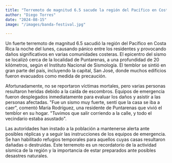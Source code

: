 ```yaml
---
title: "Terremoto de magnitud 6.5 sacude la región del Pacífico en Costa Rica."
author: "Diego Torres"
date: "2024-08-15"
image: "/images/banda-festival.jpg"

---
```


Un fuerte terremoto de magnitud 6.5 sacudió la región del Pacífico en Costa Rica la noche del lunes, causando pánico entre los residentes y provocando daños significativos en varias comunidades costeras. El epicentro del sismo se localizó cerca de la localidad de Puntarenas, a una profundidad de 20 kilómetros, según el Instituto Nacional de Sismología. El temblor se sintió en gran parte del país, incluyendo la capital, San José, donde muchos edificios fueron evacuados como medida de precaución.

Afortunadamente, no se reportaron víctimas mortales, pero varias personas resultaron heridas debido a la caída de escombros. Equipos de emergencia fueron desplegados inmediatamente para evaluar los daños y asistir a las personas afectadas. "Fue un sismo muy fuerte, sentí que la casa se iba a caer", comentó María Rodríguez, una residente de Puntarenas que vivió el temblor en su hogar. "Tuvimos que salir corriendo a la calle, y todo el vecindario estaba asustado".

Las autoridades han instado a la población a mantenerse alerta ante posibles réplicas y a seguir las instrucciones de los equipos de emergencia. Se han habilitado refugios temporales para aquellos cuyas casas resultaron dañadas o destruidas. Este terremoto es un recordatorio de la actividad sísmica de la región y la importancia de estar preparados ante posibles desastres naturales.
